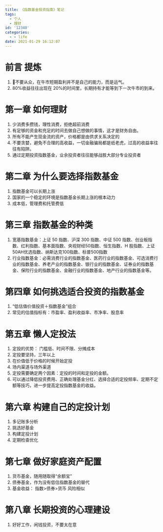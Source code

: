 ```yaml
---
title: 《指数基金投资指南》笔记
tags:
  - 个人
  - 理财
id: '12340'
categories:
  - - life
date: 2021-01-29 16:12:07
---
```


# 前言 提炼

1.  🙅不要从众，在牛市短期盈利并不是自己的能力，而是运气。
2.  80%收益往往出现在 20%的时间里，长期持有才能等到下一次牛市的到来。

# 第一章 如何理财
<!--more-->
1.  少消费多攒钱，理性消费，拒绝超前消费
2.  有足够的资金和充足的时间去做自己想做的事情，这才是财务自由。
3.  所有不能产生现金流的资产，价格都是由供求关系决定的
4.  不要贪婪，避免不合理的高收益，一切金融骗局都是纸老虎，过高的收益率往往有陷阱。
5.  通过定期投资指数基金，业余投资者往往能够战胜大部分专业投资者

# 第二章 为什么要选择指数基金

1.  指数基金可以长期上涨
2.  国家的一个稳定的环境是指数基金长期上涨的根本动力
3.  成本低，管理费和托管费低

# 第三章 指数基金的种类

1.  宽基指数基金：上证 50 指数、沪深 300 指数、中证 500 指数、创业板指数、红利指数、基本面指数、央视财经50指数、恒生指数、H 股指数、上证50AH优选指数、纳斯达克100指数、标普500指数
2.  行业指数基金：必需消费行业的指数基金、医药行业的指数基金、可选消费行业的指数基金、养老产业的指数基金、银行业的指数基金、证券业的指数基金、保险行业的指数基金、金融行业的指数基金、地产行业的指数基金等。

# 第四章 如何挑选适合投资的指数基金

1.  “低估值价值投资＋指数基金”组合
2.  常见的估值指标有：市盈率、盈利收益率、市净率、股息率

# 第五章 懒人定投法

1.  定投的优势： 门槛低、时间不限、分摊成本
2.  定投要坚持，三年以上
3.  在价值低于价格的时候开始定投
4.  场内渠道与场外渠道
5.  定投需要确定两个因素：定投的时间和定投的金额。
6.  可以通过降低投资费用、正确处理基金分红、选择合适的定投频率、定期不定额等技巧，进一步提高定投指数基金的收益。

# 第六章 构建自己的定投计划

1.  多记账多分析
2.  挑选好基金
3.  构建定投计划
4.  定期检查优化

# 第七章 做好家庭资产配置

1.  货币基金，随用随取得“余额宝”
2.  债券基金，作为没有低估指数基金的替代
3.  基金收益： 指数>债券>货币 风险相似

# 第八章 长期投资的心理建设

1.  好好工作，闲钱投资，不要太在意